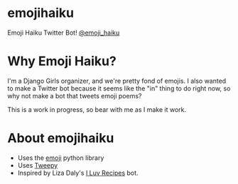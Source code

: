 # emojihaiku
Emoji Haiku Twitter Bot! [@emoji_haiku](https://www.twitter.com/emoji_haiku)

# Why Emoji Haiku? 

I'm a Django Girls organizer, and we're pretty fond of emojis. I also wanted to make a Twitter bot because it seems like the "in" thing to do right now, so why not make a bot that tweets emoji poems? 

This is a work in progress, so bear with me as I make it work. 

# About emojihaiku  

- Uses the [emoji](https://pypi.python.org/pypi/emoji) python library 
- Uses [Tweepy](http://www.tweepy.org/) 
- Inspired by Liza Daly's [I Luv Recipes](https://github.com/lizadaly/i_luv_recipes) bot. 
